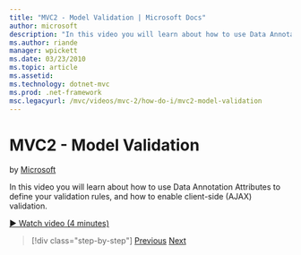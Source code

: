 ```yaml
---
title: "MVC2 - Model Validation | Microsoft Docs"
author: microsoft
description: "In this video you will learn about how to use Data Annotation Attributes to define your validation rules, and how to enable client-side (AJAX) validation."
ms.author: riande
manager: wpickett
ms.date: 03/23/2010
ms.topic: article
ms.assetid: 
ms.technology: dotnet-mvc
ms.prod: .net-framework
msc.legacyurl: /mvc/videos/mvc-2/how-do-i/mvc2-model-validation
---
```

MVC2 - Model Validation
====================
by [Microsoft](https://github.com/microsoft)

In this video you will learn about how to use Data Annotation Attributes to define your validation rules, and how to enable client-side (AJAX) validation.

[&#9654; Watch video (4 minutes)](https://channel9.msdn.com/Blogs/ASP-NET-Site-Videos/mvc2-model-validation)

>[!div class="step-by-step"]
[Previous](mvc2-stronglytyped-helpers.md)
[Next](mvc2-template-customization.md)